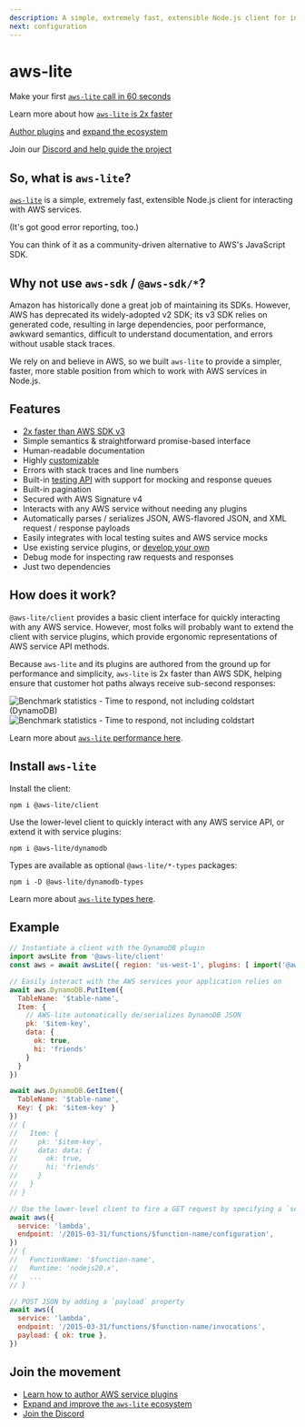```yaml
---
description: A simple, extremely fast, extensible Node.js client for interacting with AWS services
next: configuration
---
```

<h1>
  <span class="clip">aws-lite</span>
  <aws-lite-logo></aws-lite-logo>
</h1>

<fluid-grid>

<call-out title="Get started">

Make your first [`aws-lite` call in 60 seconds](#install-aws-lite)

</call-out>

<call-out title="Performance">

Learn more about how [`aws-lite` is 2x faster](/performance)

</call-out>

<call-out title="Plugin API">

[Author plugins](/plugin-api) and [expand the ecosystem](/contributing)

</call-out>

<call-out title="Join us">

Join our [Discord and help guide the project](https://discord.com/invite/y5A2eTsCRX)

</call-out>

</fluid-grid>

## So, what is `aws-lite`?

[`aws-lite`](https://www.npmjs.com/package/@aws-lite/client) is a simple, extremely fast, extensible Node.js client for interacting with AWS services.

(It's got good error reporting, too.)

You can think of it as a community-driven alternative to AWS's JavaScript SDK.


## Why not use `aws-sdk` / `@aws-sdk/*`?

Amazon has historically done a great job of maintaining its SDKs. However, AWS has deprecated its widely-adopted v2 SDK; its v3 SDK relies on generated code, resulting in large dependencies, poor performance, awkward semantics, difficult to understand documentation, and errors without usable stack traces.

We rely on and believe in AWS, so we built `aws-lite` to provide a simpler, faster, more stable position from which to work with AWS services in Node.js.


## Features

- [2x faster than AWS SDK v3](/performance)
- Simple semantics & straightforward promise-based interface
- Human-readable documentation
- Highly [customizable](/configuration)
- Errors with stack traces and line numbers
- Built-in [testing API](/testing-api) with support for mocking and response queues
- Built-in pagination
- Secured with AWS Signature v4
- Interacts with any AWS service without needing any plugins
- Automatically parses / serializes JSON, AWS-flavored JSON, and XML request / response payloads
- Easily integrates with local testing suites and AWS service mocks
- Use existing service plugins, or [develop your own](/plugin-api)
- Debug mode for inspecting raw requests and responses
- Just two dependencies


## How does it work?

`@aws-lite/client` provides a basic client interface for quickly interacting with any AWS service. However, most folks will probably want to extend the client with service plugins, which provide ergonomic representations of AWS service API methods.

Because `aws-lite` and its plugins are authored from the ground up for performance and simplicity, `aws-lite` is 2x faster than AWS SDK, helping ensure that customer hot paths always receive sub-second responses:

<picture>
  <source media="(prefers-color-scheme: dark)" alt="Benchmark statistics - Time to respond, not including coldstart (DynamoDB)" srcset="/_public/dynamodb/execution-time-dark.png">
  <img alt="Benchmark statistics - Time to respond, not including coldstart (DynamoDB)" src="/_public/dynamodb/execution-time.png">
</picture>

<picture>
  <source media="(prefers-color-scheme: dark)" alt="Benchmark statistics - Time to respond, not including coldstart" srcset="/_public/aggregate/execution-time-all-dark.png">
  <img alt="Benchmark statistics - Time to respond, not including coldstart" src="/_public/aggregate/execution-time-all.png">
</picture>

Learn more about [`aws-lite` performance here](/performance).


## Install `aws-lite`

Install the client:

```shell
npm i @aws-lite/client
```

Use the lower-level client to quickly interact with any AWS service API, or extend it with service plugins:

```shell
npm i @aws-lite/dynamodb
```

Types are available as optional `@aws-lite/*-types` packages:

```shell
npm i -D @aws-lite/dynamodb-types
```

Learn more about [`aws-lite` types here](/using-typescript).


## Example

```javascript
// Instantiate a client with the DynamoDB plugin
import awsLite from '@aws-lite/client'
const aws = await awsLite({ region: 'us-west-1', plugins: [ import('@aws-lite/dynamodb') ] })

// Easily interact with the AWS services your application relies on
await aws.DynamoDB.PutItem({
  TableName: '$table-name',
  Item: {
    // AWS-lite automatically de/serializes DynamoDB JSON
    pk: '$item-key',
    data: {
      ok: true,
      hi: 'friends'
    }
  }
})

await aws.DynamoDB.GetItem({
  TableName: '$table-name',
  Key: { pk: '$item-key' }
})
// {
//   Item: {
//     pk: '$item-key',
//     data: data: {
//       ok: true,
//       hi: 'friends'
//     }
//   }
// }

// Use the lower-level client to fire a GET request by specifying a `service` and `endpoint`
await aws({
  service: 'lambda',
  endpoint: '/2015-03-31/functions/$function-name/configuration',
})
// {
//   FunctionName: '$function-name',
//   Runtime: 'nodejs20.x',
//   ...
// }

// POST JSON by adding a `payload` property
await aws({
  service: 'lambda',
  endpoint: '/2015-03-31/functions/$function-name/invocations',
  payload: { ok: true },
})
```


## Join the movement

- [Learn how to author AWS service plugins](/plugin-api)
- [Expand and improve the `aws-lite` ecosystem](/contributing)
- [Join the Discord](https://discord.com/invite/y5A2eTsCRX)
